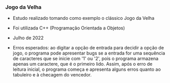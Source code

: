 ### Jogo da Velha
 - Estudo realizado tomando como exemplo o clássico Jogo da Velha
 - Foi utilizada C++ (Programação Orientada a Objetos)
 - Julho de 2022
 
 - Erros esperados: ao digitar a opção de entrada para decidir a opção de jogo, o programa pode apresentar bugs se a entrada for uma sequência de caracteres que se inicie com '1' ou '2', pois o programa armazena apenas um caractere, que é o primeiro lido. Assim, após o erro de leitura inicial, o programa começa e apresenta alguns erros quanto ao tabuleiro e à checagem do vencedor.
